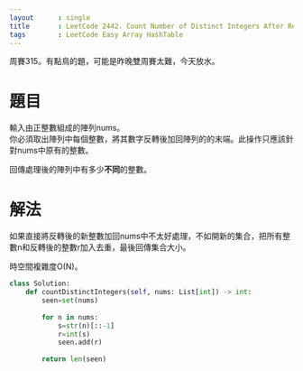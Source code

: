 ```yaml
--- 
layout      : single
title       : LeetCode 2442. Count Number of Distinct Integers After Reverse Operations
tags        : LeetCode Easy Array HashTable
---
```

周賽315。有點鳥的題，可能是昨晚雙周賽太難，今天放水。  

# 題目
輸入由正整數組成的陣列nums。  
你必須取出陣列中每個整數，將其數字反轉後加回陣列的的末端。此操作只應該針對nums中原有的整數。  

回傳處理後的陣列中有多少**不同**的整數。  

# 解法
如果直接將反轉後的新整數加回nums中不太好處理，不如開新的集合，把所有整數n和反轉後的整數r加入去重，最後回傳集合大小。  

時空間複雜度O(N)。  

```python
class Solution:
    def countDistinctIntegers(self, nums: List[int]) -> int:
        seen=set(nums)
        
        for n in nums:
            s=str(n)[::-1]
            r=int(s)
            seen.add(r)
            
        return len(seen)
```
